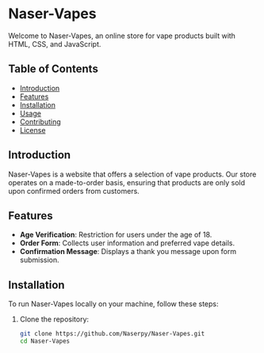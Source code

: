 # Naser-Vapes

Welcome to Naser-Vapes, an online store for vape products built with HTML, CSS, and JavaScript.

## Table of Contents

- [Introduction](#introduction)
- [Features](#features)
- [Installation](#installation)
- [Usage](#usage)
- [Contributing](#contributing)
- [License](#license)

## Introduction

Naser-Vapes is a website that offers a selection of vape products. Our store operates on a made-to-order basis, ensuring that products are only sold upon confirmed orders from customers.

## Features

- **Age Verification**: Restriction for users under the age of 18.
- **Order Form**: Collects user information and preferred vape details.
- **Confirmation Message**: Displays a thank you message upon form submission.

## Installation

To run Naser-Vapes locally on your machine, follow these steps:

1. Clone the repository:
   ```bash
   git clone https://github.com/Naserpy/Naser-Vapes.git
   cd Naser-Vapes

   
